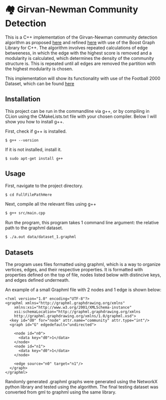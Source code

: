 # 🏘 Girvan-Newman Community Detection
This is a C++ implementation of the Girvan-Newman community detection algorithm
as proposed [here](https://www.pnas.org/doi/full/10.1073/pnas.122653799) and 
refined [here](https://journals.aps.org/pre/abstract/10.1103/PhysRevE.69.026113) with use of 
the Boost Graph Library for C++.
The algorithm involves repeated calculations of edge betweeness, in which the edge with 
the highest score is removed and a modularity is calculated, which determines the density of
the community structure is. This is repeated until all edges are removed the partition with 
the highest modularity is chosen.

This implementation will show its functionality with use of the Football 2000 Dataset, which
can be found [here](http://www-personal.umich.edu/~mejn/netdata/)

## Installation
This project can be run in the commandline via g++, or by compiling in CLion using the CMakeLists.txt file with your 
chosen compiler. Below I will show you how to install g++.

First, check if g++ is installed.
```text
$ g++ --version
```
If it is not installed, install it.
```text
$ sudo apt-get install g++
```

## Usage
First, navigate to the project directory.
```bash
$ cd FullFilePathHere
```
Next, compile all the relevant files using g++
```bash
$ g++ src/main.cpp 
```
Run the program, this program takes 1 command line argument: the relative path to the
graphml dataset.

```bash
$ ./a.out data/dataset_1.graphml
```

## Datasets
The program uses files formatted using graphml, which is a way to organize vertices, edges, and their
respective properties. It is formatted with properties defined on the top of file, nodes listed below
with distincive keys, and edges defined underneath.

An example of a small Graphml file with 2 nodes and 1 edge is shown below:
```text
<?xml version="1.0" encoding="UTF-8"?>
<graphml xmlns="http://graphml.graphdrawing.org/xmlns"  
    xmlns:xsi="http://www.w3.org/2001/XMLSchema-instance"
    xsi:schemaLocation="http://graphml.graphdrawing.org/xmlns
    http://graphml.graphdrawing.org/xmlns/1.0/graphml.xsd">
  <key id="d0" for="node" attr.name="community" attr.type="int"/>
  <graph id="G" edgedefault="undirected">
  
    <node id="n0">
      <data key="d0">1</data>
    </node>
    <node id="n1">
      <data key="d0">1</data>
    </node>
    
    <edge source="n0" target="n1"/> 
  </graph>
</graphml>
```


Randomly generated .graphml graphs were generated using the NetworkX python library 
and tested using the algorithm. The final testing dataset was converted from gml to graphml
using the same library.

